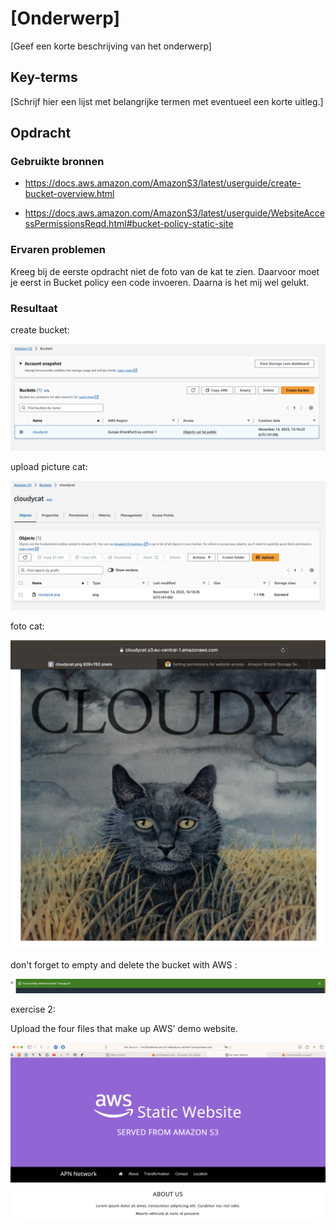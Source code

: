 # [Onderwerp]
[Geef een korte beschrijving van het onderwerp]

## Key-terms
[Schrijf hier een lijst met belangrijke termen met eventueel een korte uitleg.]

## Opdracht
### Gebruikte bronnen

- https://docs.aws.amazon.com/AmazonS3/latest/userguide/create-bucket-overview.html

- https://docs.aws.amazon.com/AmazonS3/latest/userguide/WebsiteAccessPermissionsReqd.html#bucket-policy-static-site


### Ervaren problemen
Kreeg bij de eerste opdracht niet de foto van de kat te zien. Daarvoor moet je eerst in Bucket policy een code invoeren. Daarna is het mij wel gelukt.

### Resultaat

create bucket:

![Alt text](<../00_includes/create Bucket.png>)


upload picture cat:

![Alt text](<../00_includes/cloudycat bucket.png>)



foto cat:

![Alt text](<../00_includes/cat picture.png>)


don't forget to empty and delete the bucket with AWS :

![Alt text](<../00_includes/delete bucket.png>)


exercise 2:

Upload the four files that make up AWS’ demo website.

![Alt text](<../00_includes/static website.png>)

